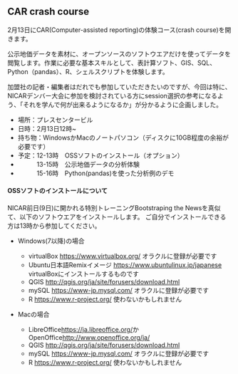 ## CAR crash course

2月13日にCAR(Computer-assisted reporting)の体験コース(crash course)を開きます。

公示地価データを素材に、オープンソースのソフトウエアだけを使ってデータを閲覧します。作業に必要な基本スキルとして、表計算ソフト、GIS、SQL、Python（pandas）、R、シェルスクリプトを体験します。

加盟社の記者・編集者はだれでも参加していただきたいのですが、今回は特に、NICARデンバー大会に参加を検討されている方にsession選択の参考になるよう、「それを学んで何が出来るようになるか」が分かるように企画しました。

* 場所：プレスセンタービル
* 日時：2月13日12時~
* 持ち物：WindowsかMacのノートパソコン（ディスクに10GB程度の余裕が必要です）
* 予定：12-13時　OSSソフトのインストール（オプション）
* 　　　13-15時　公示地価データの分析体験
* 　　　15-16時　Python(pandas)を使った分析例のデモ

#### OSSソフトのインストールについて

NICAR前日(9日)に開かれる特別トレーニングBootstraping the Newsを真似て、以下のソフトウエアをインストールします。
ご自分でインストールできる方は13時から参加してください。

* Windows(7以降)の場合
  * virtualBox <https://www.virtualbox.org/> オラクルに登録が必要です
  * Ubuntu日本語Remixイメージ <https://www.ubuntulinux.jp/japanese> virtualBoxにインストールするものです
  * QGIS <http://qgis.org/ja/site/forusers/download.html>
  * mySQL <https://www-jp.mysql.com/> オラクルに登録が必要です
  * R <https://www.r-project.org/> 使わないかもしれません

* Macの場合
  * LibreOffice<https://ja.libreoffice.org/>かOpenOffice<http://www.openoffice.org/ja/>
  * QGIS <http://qgis.org/ja/site/forusers/download.html>
  * mySQL <https://www-jp.mysql.com/> オラクルに登録が必要です
  * R <https://www.r-project.org/> 使わないかもしれません


